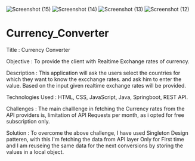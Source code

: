 ![Screenshot (15)](https://user-images.githubusercontent.com/110471357/184891384-076c21fa-fa60-4c81-b025-42a5cf43ae20.png)
![Screenshot (14)](https://user-images.githubusercontent.com/110471357/184891403-83c4eee3-7152-42aa-bd52-f24177572533.png)
![Screenshot (13)](https://user-images.githubusercontent.com/110471357/184891412-cf02a6f9-a034-4186-b63e-4ca48d60195c.png)
![Screenshot (12)](https://user-images.githubusercontent.com/110471357/184891423-4e0793a1-4729-4d14-9059-0287d1792308.png)
# Currency_Converter

Title : Currency Converter

Objective : To provide the client with Realtime Exchange rates of currency.

Description : This application will ask the users select the countries for which they want to know the excchange rates. and ask him to enter the value. Based on the input given realtime exchange rates will be provided.

Technologies Used : HTML, CSS, JavaScript, Java, Springboot, REST API.

Challenges : The main challlenge in fetching the Currency rates from the API providers is, limitation of API Requests per month, as i opted for free subscription only.

Solution : To overcome the above challenge, I have used Singleton Design patteren, with this I'm fetching the data from API layer Only for First time and I am reuseing the same data for the next conversions by storing the values in a local object.

